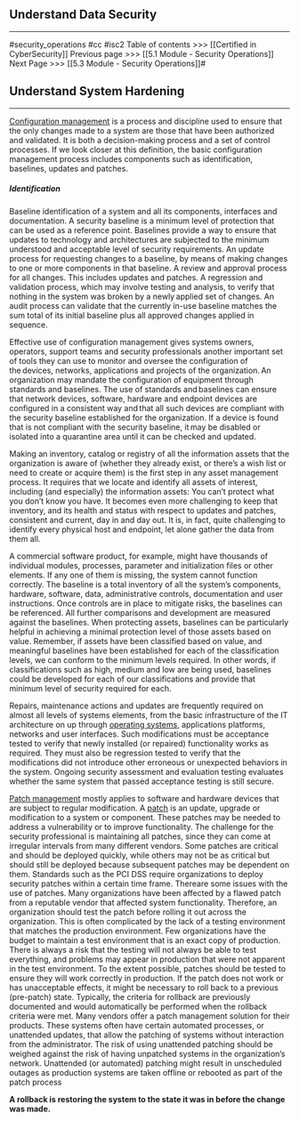 ## Understand Data Security
---
#security_operations  #cc #isc2
Table of contents >>> [[Certified in CyberSecurity]]
Previous page >>> [[5.1 Module - Security Operations]]
Next Page >>> [[5.3 Module - Security Operations]]#

## Understand System Hardening
---
[Configuration management](https://learn.isc2.org/content/enforced/9541-CC-SPT-GLOBAL-1ED-1M/build/chapter_05/module_02/ch05_m02-Configuration_Management_Overview.html?d2lSessionVal=cq4Sunh6bL2WRIsv1m9fKD3L0&ou=9541&d2l_body_type=3#) is a process and discipline used to ensure that the only changes made to a system are those that have been authorized and validated. It is both a decision-making process and a set of control processes. If we look closer at this definition, the basic configuration management process includes components such as identification, baselines, updates and patches.
##### Identification
Baseline identification of a system and all its components, interfaces and documentation.
A security baseline is a minimum level of protection that can be used as a reference point. Baselines provide a way to ensure that updates to technology and architectures are subjected to the minimum understood and acceptable level of security requirements.
An update process for requesting changes to a baseline, by means of making changes to one or more components in that baseline. A review and approval process for all changes. This includes updates and patches.
A regression and validation process, which may involve testing and analysis, to verify that nothing in the system was broken by a newly applied set of changes. An audit process can validate that the currently in-use baseline matches the sum total of its initial baseline plus all approved changes applied in sequence.

Effective use of configuration management gives systems owners, operators, support teams and security professionals another important set of tools they can use to monitor and oversee the configuration of the devices, networks, applications and projects of the organization. An organization may mandate the configuration of equipment through standards and baselines. The use of standards and baselines can ensure that network devices, software, hardware and endpoint devices are configured in a consistent way and that all such devices are compliant with the security baseline established for the organization. If a device is found that is not compliant with the security baseline, it may be disabled or isolated into a quarantine area until it can be checked and updated.

Making an inventory, catalog or registry of all the information assets that the organization is aware of (whether they already exist, or there’s a wish list or need to create or acquire them) is the first step in any asset management process. It requires that we locate and identify all assets of interest, including (and especially) the information assets:
You can’t protect what you don’t know you have.
It becomes even more challenging to keep that inventory, and its health and status with respect to updates and patches, consistent and current, day in and day out. It is, in fact, quite challenging to identify every physical host and endpoint, let alone gather the data from them all.

A commercial software product, for example, might have thousands of individual modules, processes, parameter and initialization files or other elements. If any one of them is missing, the system cannot function correctly. The baseline is a total inventory of all the system’s components, hardware, software, data, administrative controls, documentation and user instructions.
Once controls are in place to mitigate risks, the baselines can be referenced. All further comparisons and development are measured against the baselines.
When protecting assets, baselines can be particularly helpful in achieving a minimal protection level of those assets based on value. Remember, if assets have been classified based on value, and meaningful baselines have been established for each of the classification levels, we can conform to the minimum levels required. In other words, if classifications such as high, medium and low are being used, baselines could be developed for each of our classifications and provide that minimum level of security required for each.

Repairs, maintenance actions and updates are frequently required on almost all levels of systems elements, from the basic infrastructure of the IT architecture on up through [operating systems](https://learn.isc2.org/content/enforced/9541-CC-SPT-GLOBAL-1ED-1M/build/chapter_05/module_02/ch05_m02-Configuration_Management_Overview.html?d2lSessionVal=cq4Sunh6bL2WRIsv1m9fKD3L0&ou=9541&d2l_body_type=3#), applications platforms, networks and user interfaces. Such modifications must be acceptance tested to verify that newly installed (or repaired) functionality works as required. They must also be regression tested to verify that the modifications did not introduce other erroneous or unexpected behaviors in the system. Ongoing security assessment and evaluation testing evaluates whether the same system that passed acceptance testing is still secure.

[Patch management](https://learn.isc2.org/content/enforced/9541-CC-SPT-GLOBAL-1ED-1M/build/chapter_05/module_02/ch05_m02-Configuration_Management_Overview.html?d2lSessionVal=cq4Sunh6bL2WRIsv1m9fKD3L0&ou=9541&d2l_body_type=3#) mostly applies to software and hardware devices that are subject to regular modification. A [patch](https://learn.isc2.org/content/enforced/9541-CC-SPT-GLOBAL-1ED-1M/build/chapter_05/module_02/ch05_m02-Configuration_Management_Overview.html?d2lSessionVal=cq4Sunh6bL2WRIsv1m9fKD3L0&ou=9541&d2l_body_type=3#) is an update, upgrade or modification to a system or component. These patches may be needed to address a vulnerability or to improve functionality. The challenge for the security professional is maintaining all patches, since they can come at irregular intervals from many different vendors. Some patches are critical and should be deployed quickly, while others may not be as critical but should still be deployed because subsequent patches may be dependent on them. Standards such as the PCI DSS require organizations to deploy security patches within a certain time frame.
Thereare some issues with the use of patches. Many organizations have been affected by a flawed patch from a reputable vendor that affected system functionality. Therefore, an organization should test the patch before rolling it out across the organization. This is often complicated by the lack of a testing environment that matches the production environment. Few organizations have the budget to maintain a test environment that is an exact copy of production. There is always a risk that the testing will not always be able to test everything, and problems may appear in production that were not apparent in the test environment. To the extent possible, patches should be tested to ensure they will work correctly in production.
If the patch does not work or has unacceptable effects, it might be necessary to roll back to a previous (pre-patch) state. Typically, the criteria for rollback are previously documented and would automatically be performed when the rollback criteria were met.
Many vendors offer a patch management solution for their products. These systems often have certain automated processes, or unattended updates, that allow the patching of systems without interaction from the administrator. The risk of using unattended patching should be weighed against the risk of having unpatched systems in the organization’s network. Unattended (or automated) patching might result in unscheduled outages as production systems are taken offline or rebooted as part of the patch process


**A rollback is restoring the system to the state it was in before the change was made.**

